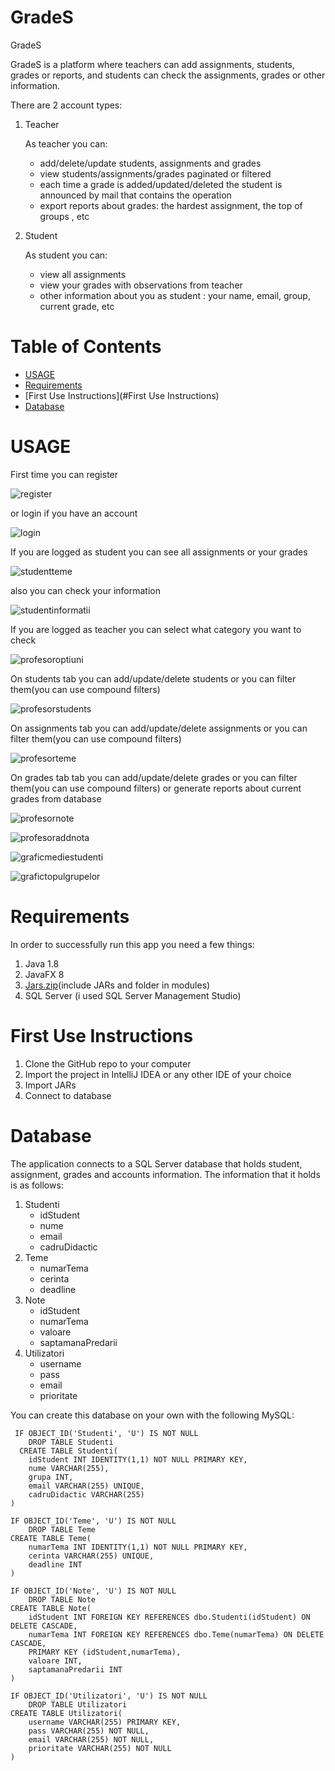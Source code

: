 # GradeS
GradeS


GradeS is a platform where teachers can add assignments, students, grades or reports, and students can check the assignments, grades or other information.

There are 2 account types:
  1. Teacher
  
     As teacher you can:
        - add/delete/update students, assignments and grades
        - view students/assignments/grades paginated or filtered
        - each time a grade is added/updated/deleted the student is announced by mail that contains the operation
        - export reports about grades: the hardest assignment, the top of groups , etc
  2. Student
  
      As student you can:
      - view all assignments
      - view your grades with observations from teacher
      - other information about you as student : your name, email, group, current grade, etc
# Table of Contents
* [USAGE](#Usage)
* [Requirements](#requirements)
* [First Use Instructions](#First Use Instructions)
* [Database](#Database)


# USAGE
First time you can register 

![register](https://user-images.githubusercontent.com/21144919/35700382-77655e24-079b-11e8-9987-66441c1fb5b0.png)

or login if you have an account

![login](https://user-images.githubusercontent.com/21144919/35700431-a1a9927c-079b-11e8-87b8-6ebc265aa70a.png)

If you are logged as student you can see all assignments or your grades

![studentteme](https://user-images.githubusercontent.com/21144919/35700496-d6670986-079b-11e8-92ce-5604c71ec86e.png)

also you can check your information

![studentinformatii](https://user-images.githubusercontent.com/21144919/35700522-e5e5a3f4-079b-11e8-86f5-2174bb9e4380.png)

If you are logged as teacher you can select what category you want to check

![profesoroptiuni](https://user-images.githubusercontent.com/21144919/35700574-06ed6cb2-079c-11e8-9986-c605f13936cf.png)

On students tab you can add/update/delete students or you can filter them(you can use compound filters)

![profesorstudents](https://user-images.githubusercontent.com/21144919/35700815-ba9f6da0-079c-11e8-8b64-617995df4cfe.png)

On assignments tab you can add/update/delete assignments or you can filter them(you can use compound filters)

![profesorteme](https://user-images.githubusercontent.com/21144919/35700853-db3df8f6-079c-11e8-8578-857940a8546e.png)

On grades tab tab you can add/update/delete grades or you can filter them(you can use compound filters) or generate reports about current grades from database

![profesornote](https://user-images.githubusercontent.com/21144919/35700900-fa1b2b2c-079c-11e8-893d-91291263ad4f.png)

![profesoraddnota](https://user-images.githubusercontent.com/21144919/35700902-fbbb520e-079c-11e8-98a6-4ed17bba6962.png)

![graficmediestudenti](https://user-images.githubusercontent.com/21144919/35700904-fcec2090-079c-11e8-8c2b-917853bfcfa0.png)

![grafictopulgrupelor](https://user-images.githubusercontent.com/21144919/35700908-fed0da7c-079c-11e8-81f8-46c9665cde6d.png)

# Requirements

In order to successfully run this  app you need a few things:

1. Java 1.8
2. JavaFX 8
3. [Jars.zip](https://github.com/farma1738/GradeS/files/1687100/Jars.zip)(include JARs and folder in modules)
4. SQL Server (i used SQL Server Management Studio)


# First Use Instructions
1. Clone the GitHub repo to your computer
2. Import the project in IntelliJ IDEA or any other IDE of your choice
3. Import JARs
4. Connect to database


# Database

The application connects to a SQL Server database that holds student, assignment, grades and accounts information. The information that it holds is as follows:

1. Studenti
    - idStudent
    - nume
    - email
    - cadruDidactic
2. Teme
    - numarTema
    - cerinta
    - deadline
3. Note
    - idStudent
    - numarTema
    - valoare
    - saptamanaPredarii
4. Utilizatori
    - username
    - pass
    - email
    - prioritate
    
 You can create this database on your own with the following MySQL:
```
 IF OBJECT_ID('Studenti', 'U') IS NOT NULL
	DROP TABLE Studenti
  CREATE TABLE Studenti(
	idStudent INT IDENTITY(1,1) NOT NULL PRIMARY KEY,
	nume VARCHAR(255),
	grupa INT, 
	email VARCHAR(255) UNIQUE,
	cadruDidactic VARCHAR(255)
)

IF OBJECT_ID('Teme', 'U') IS NOT NULL
	DROP TABLE Teme
CREATE TABLE Teme(
	numarTema INT IDENTITY(1,1) NOT NULL PRIMARY KEY,
	cerinta VARCHAR(255) UNIQUE,
	deadline INT
)

IF OBJECT_ID('Note', 'U') IS NOT NULL
	DROP TABLE Note
CREATE TABLE Note(
	idStudent INT FOREIGN KEY REFERENCES dbo.Studenti(idStudent) ON DELETE CASCADE,
	numarTema INT FOREIGN KEY REFERENCES dbo.Teme(numarTema) ON DELETE CASCADE,
	PRIMARY KEY (idStudent,numarTema),
	valoare INT,
	saptamanaPredarii INT
)

IF OBJECT_ID('Utilizatori', 'U') IS NOT NULL
	DROP TABLE Utilizatori
CREATE TABLE Utilizatori(
	username VARCHAR(255) PRIMARY KEY,
	pass VARCHAR(255) NOT NULL,
	email VARCHAR(255) NOT NULL,
	prioritate VARCHAR(255) NOT NULL
)
```


